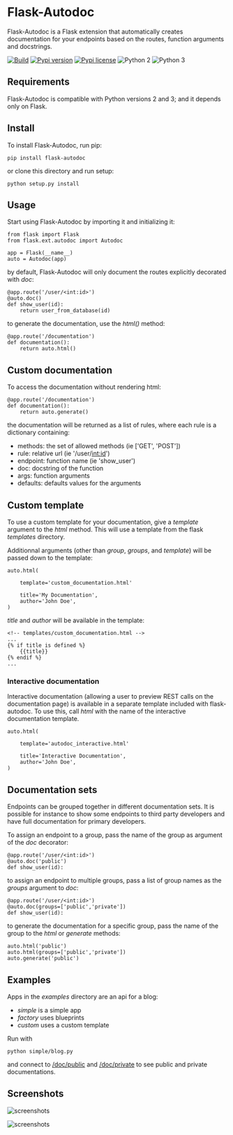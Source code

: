 Flask-Autodoc
=============

Flask-Autodoc is a Flask extension that automatically creates documentation for your endpoints based on the routes, function arguments and docstrings.

[![Build](https://api.travis-ci.org/acoomans/flask-autodoc.png)](https://travis-ci.org/acoomans/flask-autodoc)
[![Pypi version](http://img.shields.io/pypi/v/flask-autodoc.svg)](https://pypi.python.org/pypi/Flask-Autodoc)
[![Pypi license](http://img.shields.io/pypi/l/flask-autodoc.svg)](https://pypi.python.org/pypi/Flask-Autodoc)
![Python 2](http://img.shields.io/badge/python-2-blue.svg)
![Python 3](http://img.shields.io/badge/python-3-blue.svg)


## Requirements

Flask-Autodoc is compatible with Python versions 2 and 3; and it depends only on Flask.

## Install

To install Flask-Autodoc, run pip:

	pip install flask-autodoc
	
or clone this directory and run setup:

    python setup.py install

## Usage

Start using Flask-Autodoc by importing it and initializing it:

    from flask import Flask
    from flask.ext.autodoc import Autodoc

    app = Flask(__name__)
    auto = Autodoc(app)

by default, Flask-Autodoc will only document the routes explicitly decorated with _doc_:

    @app.route('/user/<int:id>')
    @auto.doc()
    def show_user(id):
        return user_from_database(id)

to generate the documentation, use the _html()_ method:

    @app.route('/documentation')
    def documentation():
        return auto.html()

## Custom documentation

To access the documentation without rendering html:

    @app.route('/documentation')
    def documentation():
        return auto.generate()

the documentation will be returned as a list of rules, where each rule is a dictionary containing:

- methods: the set of allowed methods (ie ['GET', 'POST'])
- rule: relative url (ie '/user/<int:id>')
- endpoint: function name (ie 'show_user')
- doc: docstring of the function
- args: function arguments
- defaults: defaults values for the arguments

## Custom template

To use a custom template for your documentation, give a _template_ argument to the _html_ method. This will use a template from the flask _templates_ directory. 

Additionnal arguments (other than _group_, _groups_, and _template_) will be passed down to the template:

	auto.html(
		
		template='custom_documentation.html'
		
		title='My Documentation',
		author='John Doe',
	)
	

_title_ and _author_ will be available in the template:

	<!-- templates/custom_documentation.html -->
	...
	{% if title is defined %}
		{{title}}
	{% endif %}
	...
### Interactive documentation

Interactive documentation (allowing a user to preview REST calls on the documentation page) is available in a separate template included with flask-autodoc.
To use this, call _html_ with the name of the interactive documentation template.

	auto.html(
		
		template='autodoc_interactive.html'
		
		title='Interactive Documentation',
		author='John Doe',
	)
	

## Documentation sets

Endpoints can be grouped together in different documentation sets. It is possible for instance to show some endpoints to third party developers and have full documentation for primary developers.

To assign an endpoint to a group, pass the name of the group as argument of the _doc_ decorator:

    @app.route('/user/<int:id>')
    @auto.doc('public')
    def show_user(id):

to assign an endpoint to multiple groups, pass a list of group names as the _groups_ argument to _doc_:

    @app.route('/user/<int:id>')
    @auto.doc(groups=['public','private'])
    def show_user(id):

to generate the documentation for a specific group, pass the name of the group to the _html_ or _generate_ methods:

    auto.html('public')
    auto.html(groups=['public','private'])
    auto.generate('public')
    
## Examples

Apps in the _examples_ directory are an api for a blog:

- _simple_ is a simple app
- _factory_ uses blueprints
- _custom_ uses a custom template

Run with

	python simple/blog.py
	
and connect to [/doc/public](http://127.0.0.1:5000/doc/public) and [/doc/private](http://127.0.0.1:5000/doc/private) to see public and private documentations.

## Screenshots

![screenshots](screenshots/screenshot00.png)

![screenshots](screenshots/screenshot01.png)
